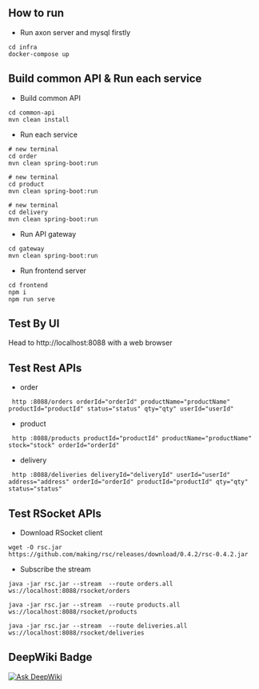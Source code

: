 ## How to run

- Run axon server and mysql firstly

```
cd infra
docker-compose up
```

## Build common API & Run each service

- Build common API
```
cd common-api
mvn clean install
```

- Run each service
```
# new terminal
cd order
mvn clean spring-boot:run

# new terminal
cd product
mvn clean spring-boot:run

# new terminal
cd delivery
mvn clean spring-boot:run

```

- Run API gateway
```
cd gateway
mvn clean spring-boot:run
```

- Run frontend server
```
cd frontend
npm i
npm run serve

```

## Test By UI
Head to http://localhost:8088 with a web browser

## Test Rest APIs
- order
```
 http :8088/orders orderId="orderId" productName="productName" productId="productId" status="status" qty="qty" userId="userId" 
```
- product
```
 http :8088/products productId="productId" productName="productName" stock="stock" orderId="orderId" 
```
- delivery
```
 http :8088/deliveries deliveryId="deliveryId" userId="userId" address="address" orderId="orderId" productId="productId" qty="qty" status="status" 
```

## Test RSocket APIs

- Download RSocket client
```
wget -O rsc.jar https://github.com/making/rsc/releases/download/0.4.2/rsc-0.4.2.jar
```
- Subscribe the stream
```
java -jar rsc.jar --stream  --route orders.all ws://localhost:8088/rsocket/orders

java -jar rsc.jar --stream  --route products.all ws://localhost:8088/rsocket/products

java -jar rsc.jar --stream  --route deliveries.all ws://localhost:8088/rsocket/deliveries

```

## DeepWiki Badge
[![Ask DeepWiki](https://deepwiki.com/badge.svg)](https://deepwiki.com/kanapuli/mcp-kafka)

